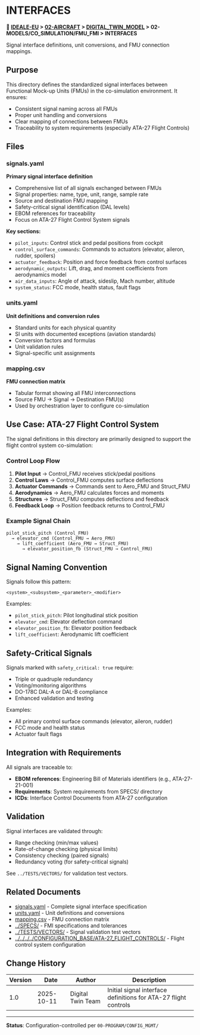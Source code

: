 # INTERFACES

**📍 [IDEALE-EU](../../../../../) > [02-AIRCRAFT](../../../../) > [DIGITAL_TWIN_MODEL](../../../) > 02-MODELS/CO_SIMULATION/FMU_FMI > INTERFACES**

Signal interface definitions, unit conversions, and FMU connection mappings.

## Purpose

This directory defines the standardized signal interfaces between Functional Mock-up Units (FMUs) in the co-simulation environment. It ensures:
- Consistent signal naming across all FMUs
- Proper unit handling and conversions
- Clear mapping of connections between FMUs
- Traceability to system requirements (especially ATA-27 Flight Controls)

## Files

### signals.yaml
**Primary signal interface definition**
- Comprehensive list of all signals exchanged between FMUs
- Signal properties: name, type, unit, range, sample rate
- Source and destination FMU mapping
- Safety-critical signal identification (DAL levels)
- EBOM references for traceability
- Focus on ATA-27 Flight Control System signals

**Key sections:**
- `pilot_inputs`: Control stick and pedal positions from cockpit
- `control_surface_commands`: Commands to actuators (elevator, aileron, rudder, spoilers)
- `actuator_feedback`: Position and force feedback from control surfaces
- `aerodynamic_outputs`: Lift, drag, and moment coefficients from aerodynamics model
- `air_data_inputs`: Angle of attack, sideslip, Mach number, altitude
- `system_status`: FCC mode, health status, fault flags

### units.yaml
**Unit definitions and conversion rules**
- Standard units for each physical quantity
- SI units with documented exceptions (aviation standards)
- Conversion factors and formulas
- Unit validation rules
- Signal-specific unit assignments

### mapping.csv
**FMU connection matrix**
- Tabular format showing all FMU interconnections
- Source FMU → Signal → Destination FMU(s)
- Used by orchestration layer to configure co-simulation

## Use Case: ATA-27 Flight Control System

The signal definitions in this directory are primarily designed to support the flight control system co-simulation:

### Control Loop Flow
1. **Pilot Input** → Control_FMU receives stick/pedal positions
2. **Control Laws** → Control_FMU computes surface deflections
3. **Actuator Commands** → Commands sent to Aero_FMU and Struct_FMU
4. **Aerodynamics** → Aero_FMU calculates forces and moments
5. **Structures** → Struct_FMU computes deflections and feedback
6. **Feedback Loop** → Position feedback returns to Control_FMU

### Example Signal Chain
```
pilot_stick_pitch (Control_FMU)
  → elevator_cmd (Control_FMU → Aero_FMU)
    → lift_coefficient (Aero_FMU → Struct_FMU)
      → elevator_position_fb (Struct_FMU → Control_FMU)
```

## Signal Naming Convention

Signals follow this pattern:
```
<system>_<subsystem>_<parameter>_<modifier>
```

Examples:
- `pilot_stick_pitch`: Pilot longitudinal stick position
- `elevator_cmd`: Elevator deflection command
- `elevator_position_fb`: Elevator position feedback
- `lift_coefficient`: Aerodynamic lift coefficient

## Safety-Critical Signals

Signals marked with `safety_critical: true` require:
- Triple or quadruple redundancy
- Voting/monitoring algorithms
- DO-178C DAL-A or DAL-B compliance
- Enhanced validation and testing

Examples:
- All primary control surface commands (elevator, aileron, rudder)
- FCC mode and health status
- Actuator fault flags

## Integration with Requirements

All signals are traceable to:
- **EBOM references**: Engineering Bill of Materials identifiers (e.g., ATA-27-21-001)
- **Requirements**: System requirements from SPECS/ directory
- **ICDs**: Interface Control Documents from ATA-27 configuration

## Validation

Signal interfaces are validated through:
- Range checking (min/max values)
- Rate-of-change checking (physical limits)
- Consistency checking (paired signals)
- Redundancy voting (for safety-critical signals)

See `../TESTS/VECTORS/` for validation test vectors.

## Related Documents

- [signals.yaml](signals.yaml) - Complete signal interface specification
- [units.yaml](units.yaml) - Unit definitions and conversions
- [mapping.csv](mapping.csv) - FMU connection matrix
- [../SPECS/](../SPECS/) - FMI specifications and tolerances
- [../TESTS/VECTORS/](../TESTS/VECTORS/) - Signal validation test vectors
- [../../../../CONFIGURATION_BASE/ATA-27_FLIGHT_CONTROLS/](../../../../CONFIGURATION_BASE/ATA-27_FLIGHT_CONTROLS/) - Flight control system configuration

## Change History

| Version | Date | Author | Description |
|---------|------|--------|-------------|
| 1.0 | 2025-10-11 | Digital Twin Team | Initial signal interface definitions for ATA-27 flight controls |

---

**Status**: Configuration-controlled per `00-PROGRAM/CONFIG_MGMT/`
